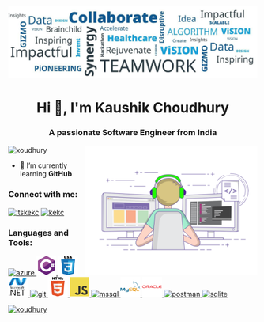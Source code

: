 ![logo](https://github.com/xoudhury/xoudhury/blob/main/GitHub-Banner.jpg)
<h1 align="center">Hi 👋, I'm Kaushik Choudhury</h1>
<h3 align="center">A passionate Software Engineer from India</h3>
<img align="right" alt="coding" width="350" src="https://raw.githubusercontent.com/xoudhury/xoudhury/main/Coding_1.gif"/>

<p align="left"> <img src="https://komarev.com/ghpvc/?username=xoudhury&label=Profile%20views&color=0e75b6&style=flat" alt="xoudhury" /> </p>

<!--p align="left"> <a href="https://twitter.com/itskekc" target="blank"><img src="https://img.shields.io/twitter/follow/itskekc?logo=twitter&style=for-the-badge" alt="itskekc" /></a> </p-->

- 🌱 I’m currently learning **GitHub**

<h3 align="left">Connect with me:</h3>
<p align="left">
<a href="https://twitter.com/itskekc" target="blank"><img align="center" src="https://raw.githubusercontent.com/rahuldkjain/github-profile-readme-generator/master/src/images/icons/Social/twitter.svg" alt="itskekc" height="30" width="40" /></a>
<a href="https://linkedin.com/in/kekc" target="blank"><img align="center" src="https://raw.githubusercontent.com/rahuldkjain/github-profile-readme-generator/master/src/images/icons/Social/linked-in-alt.svg" alt="kekc" height="30" width="40" /></a>
</p>

<h3 align="left">Languages and Tools:</h3>
<p align="left"> <a href="https://azure.microsoft.com/en-in/" target="_blank" rel="noreferrer"> <img src="https://www.vectorlogo.zone/logos/microsoft_azure/microsoft_azure-icon.svg" alt="azure" width="40" height="40"/> </a> <a href="https://www.w3schools.com/cs/" target="_blank" rel="noreferrer"> <img src="https://raw.githubusercontent.com/devicons/devicon/master/icons/csharp/csharp-original.svg" alt="csharp" width="40" height="40"/> </a> <a href="https://www.w3schools.com/css/" target="_blank" rel="noreferrer"> <img src="https://raw.githubusercontent.com/devicons/devicon/master/icons/css3/css3-original-wordmark.svg" alt="css3" width="40" height="40"/> </a> <a href="https://dotnet.microsoft.com/" target="_blank" rel="noreferrer"> <img src="https://raw.githubusercontent.com/devicons/devicon/master/icons/dot-net/dot-net-original-wordmark.svg" alt="dotnet" width="40" height="40"/> </a> <a href="https://git-scm.com/" target="_blank" rel="noreferrer"> <img src="https://www.vectorlogo.zone/logos/git-scm/git-scm-icon.svg" alt="git" width="40" height="40"/> </a> <a href="https://www.w3.org/html/" target="_blank" rel="noreferrer"> <img src="https://raw.githubusercontent.com/devicons/devicon/master/icons/html5/html5-original-wordmark.svg" alt="html5" width="40" height="40"/> </a> <a href="https://developer.mozilla.org/en-US/docs/Web/JavaScript" target="_blank" rel="noreferrer"> <img src="https://raw.githubusercontent.com/devicons/devicon/master/icons/javascript/javascript-original.svg" alt="javascript" width="40" height="40"/> </a> <a href="https://www.microsoft.com/en-us/sql-server" target="_blank" rel="noreferrer"> <img src="https://www.svgrepo.com/show/303229/microsoft-sql-server-logo.svg" alt="mssql" width="40" height="40"/> </a> <a href="https://www.mysql.com/" target="_blank" rel="noreferrer"> <img src="https://raw.githubusercontent.com/devicons/devicon/master/icons/mysql/mysql-original-wordmark.svg" alt="mysql" width="40" height="40"/> </a> <a href="https://www.oracle.com/" target="_blank" rel="noreferrer"> <img src="https://raw.githubusercontent.com/devicons/devicon/master/icons/oracle/oracle-original.svg" alt="oracle" width="40" height="40"/> </a> <a href="https://postman.com" target="_blank" rel="noreferrer"> <img src="https://www.vectorlogo.zone/logos/getpostman/getpostman-icon.svg" alt="postman" width="40" height="40"/> </a> <a href="https://www.sqlite.org/" target="_blank" rel="noreferrer"> <img src="https://www.vectorlogo.zone/logos/sqlite/sqlite-icon.svg" alt="sqlite" width="40" height="40"/> </a> </p>

<p align="left"> <a href="https://github.com/ryo-ma/github-profile-trophy"><img src="https://github-profile-trophy.vercel.app/?username=xoudhury" alt="xoudhury" /></a> </p>

<!--
<p><img align="left" src="https://github-readme-stats.vercel.app/api/top-langs?username=xoudhury&show_icons=true&locale=en&layout=compact" alt="xoudhury" /></p>

<p>&nbsp;<img align="center" src="https://github-readme-stats.vercel.app/api?username=xoudhury&show_icons=true&locale=en" alt="xoudhury" /></p>

<p><img align="center" src="https://github-readme-streak-stats.herokuapp.com/?user=xoudhury&" alt="xoudhury" /></p>

-->
